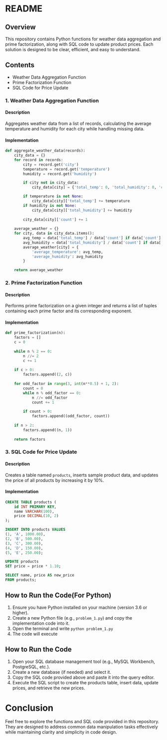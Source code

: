 # README

## Overview
This repository contains Python functions for weather data aggregation and prime factorization, along with SQL code to update product prices. Each solution is designed to be clear, efficient, and easy to understand.

## Contents
- Weather Data Aggregation Function
- Prime Factorization Function
- SQL Code for Price Update

### 1. Weather Data Aggregation Function

#### Description
Aggregates weather data from a list of records, calculating the average temperature and humidity for each city while handling missing data.

#### Implementation
```python
def aggregate_weather_data(records):
    city_data = {}
    for record in records:
        city = record.get('city')
        temperature = record.get('temperature')
        humidity = record.get('humidity')

        if city not in city_data:
            city_data[city] = {'total_temp': 0, 'total_humidity': 0, 'count': 0}

        if temperature is not None:
            city_data[city]['total_temp'] += temperature
        if humidity is not None:
            city_data[city]['total_humidity'] += humidity
        
        city_data[city]['count'] += 1
         
    average_weather = {}
    for city, data in city_data.items():
        avg_temp = data['total_temp'] / data['count'] if data['count'] > 0 else None
        avg_humidity = data['total_humidity'] / data['count'] if data['count'] > 0 else None
        average_weather[city] = {
            'average_temperature': avg_temp,
            'average_humidity': avg_humidity
        }

    return average_weather
```
### 2. Prime Factorization Function

#### Description
Performs prime factorization on a given integer and returns a list of tuples containing each prime factor and its corresponding exponent.

#### Implementation
```python
def prime_factorization(n):
    factors = []
    c = 0
    
    while n % 2 == 0:
        n //= 2
        c += 1
        
    if c > 0:
        factors.append((2, c))
        
    for odd_factor in range(3, int(n**0.5) + 1, 2):
        count = 0
        while n % odd_factor == 0:
            n //= odd_factor
            count += 1
            
        if count > 0:
            factors.append((odd_factor, count))
            
    if n > 2:
        factors.append((n, 1))
        
    return factors
```
### 3. SQL Code for Price Update

#### Description
Creates a table named `products`, inserts sample product data, and updates the price of all products by increasing it by 10%.

#### Implementation
```sql
CREATE TABLE products (
    id INT PRIMARY KEY,
    name VARCHAR(100),
    price DECIMAL(10, 2)
);

INSERT INTO products VALUES 
(1, 'A', 1000.00),
(2, 'B', 500.00),
(3, 'C', 300.00),
(4, 'D', 150.00),
(5, 'E', 250.00);

UPDATE products 
SET price = price * 1.10;

SELECT name, price AS new_price 
FROM products;
```


## How to Run the Code(For Python)

1. Ensure you have Python installed on your machine (version 3.6 or higher).
2. Create a new Python file (e.g., `problem_1.py`) and copy the implementation code into it.
3. Open the terminal and write `python problem_1.py`
4. The code will execute

## How to Run the Code
1. Open your SQL database management tool (e.g., MySQL Workbench, PostgreSQL, etc.).
2. Create a new database (if needed) and select it.
3. Copy the SQL code provided above and paste it into the query editor.
4. Execute the SQL script to create the products table, insert data, update prices, and retrieve the new prices.

# Conclusion
Feel free to explore the functions and SQL code provided in this repository. They are designed to address common data manipulation tasks effectively while maintaining clarity and simplicity in code design.


